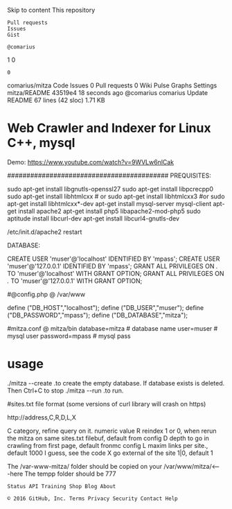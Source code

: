 
Skip to content
This repository

    Pull requests
    Issues
    Gist

    @comarius

1
0

    0

comarius/mitza
Code
Issues 0
Pull requests 0
Wiki
Pulse
Graphs
Settings
mitza/README
43519e4 18 seconds ago
@comarius comarius Update README
67 lines (42 sloc) 1.71 KB
# Web Crawler and Indexer for Linux C++, mysql


Demo:
https://www.youtube.com/watch?v=9WVLw6nlCak


##########################################
PREQUISITES:


sudo apt-get install libgnutls-openssl27
sudo apt-get install libpcrecpp0
sudo apt-get install libhtmlcxx # or
sudo apt-get install libhtmlcxx3  #or
sudo apt-get install libhtmlcxx*-dev
apt-get install mysql-server mysql-client
apt-get install apache2
apt-get install php5 libapache2-mod-php5
sudo aptitude install libcurl-dev
apt-get install libcurl4-gnutls-dev

/etc/init.d/apache2 restart

DATABASE:

CREATE USER 'muser'@'localhost' IDENTIFIED BY 'mpass';
CREATE USER 'muser'@'127.0.0.1' IDENTIFIED BY 'mpass';
GRANT ALL PRIVILEGES ON *.* TO 'muser'@'localhost'  WITH GRANT OPTION;
GRANT ALL PRIVILEGES ON *.* TO 'muser'@'127.0.0.1'  WITH GRANT OPTION;



#@config.php @ /var/www

define ("DB_HOST","localhost");
define ("DB_USER","muser");
define ("DB_PASSWORD","mpass");
define ("DB_DATABASE","mitza");


#mitza.conf @ mitza/bin
database=mitza     # database name
user=muser         # mysql user
password=mpass     # mysql pass


# usage
./mitza --create      .to create the empty database. If database exists is deleted. Then Ctrl+C to stop
./mitza  --run        .to run.

#sites.txt file format (some versions of curl library will crash on https)

http://address,C,R,D,L,X

C category, refine query on it. numeric value
R reindex 1 or 0, when rerun the mitza on same sites.txt filebuf, default from config
D depth to go in crawling from first page, default fronmc config
L maxim links per site., default 1000 I guess, see the code
X go external of the site 1|0, default 1

The /var-www-mitza/ folder should be copied on your /var/www/mitza/<---here
The tempp folder should be 777



    Status API Training Shop Blog About 

    © 2016 GitHub, Inc. Terms Privacy Security Contact Help 

